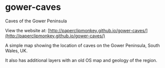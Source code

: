 # gower-caves
Caves of the Gower Peninsula


View the website at: [http://paperclipmonkey.github.io/gower-caves/](http://paperclipmonkey.github.io/gower-caves/)

A simple map showing the location of caves on the Gower Peninsula, South Wales, UK.

It also has additional layers with an old OS map and geology of the region.